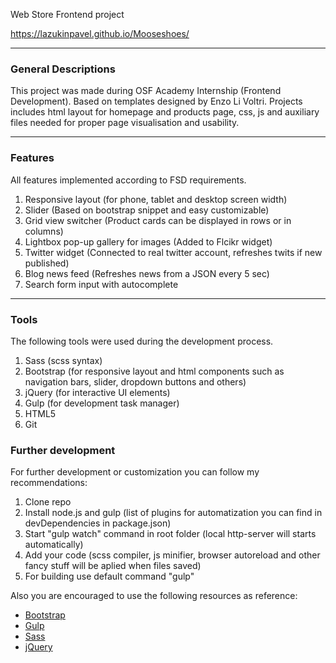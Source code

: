 Web Store Frontend project

https://lazukinpavel.github.io/Mooseshoes/

---

### General Descriptions

This project was made during OSF Academy Internship (Frontend Development).
Based on templates designed by Enzo Li Voltri.
Projects includes html layout for homepage and products page, css, js
and auxiliary files needed for proper page visualisation and usability.

---

### Features
All features implemented according to FSD requirements.

1. Responsive layout (for phone, tablet and desktop screen width)
2. Slider
(Based on bootstrap snippet and easy customizable)
3. Grid view switcher
(Product cards can be displayed in rows or in columns)
4. Lightbox pop-up gallery for images
(Added to Flcikr widget)
5. Twitter widget
(Connected to real twitter account, refreshes twits if new published)
6. Blog news feed
(Refreshes news from a JSON every 5 sec)
7. Search form input with autocomplete
---

### Tools
The following tools were used during the development process.

1. Sass (scss syntax)
2. Bootstrap (for responsive layout and html components such as navigation bars, slider, dropdown buttons and others)
3. jQuery (for interactive UI elements)
4. Gulp (for development task manager)
5. HTML5
6. Git

### Further development

For further development or customization you can follow my recommendations:

1. Clone repo
2. Install node.js and gulp (list of plugins for automatization you can find in devDependencies in package.json)
3. Start "gulp watch" command in root folder (local http-server will starts automatically)
4. Add your code (scss compiler, js minifier, browser autoreload and other fancy stuff will be aplied when files saved)
5. For building use default command "gulp"

Also you are encouraged to use the following resources as reference:

* [Bootstrap](http://getbootstrap.com/docs/4.1/getting-started/introduction/)
* [Gulp](https://gulpjs.com/)
* [Sass](https://sass-lang.com/)
* [jQuery](https://jquery.com/)






